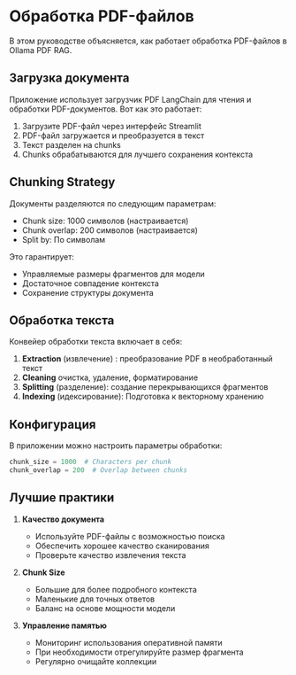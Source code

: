 # Обработка PDF-файлов

В этом руководстве объясняется, как работает обработка PDF-файлов в Ollama PDF RAG.

## Загрузка документа

Приложение использует загрузчик PDF LangChain для чтения и обработки PDF-документов. Вот как это работает:

1. Загрузите PDF-файл через интерфейс Streamlit
2. PDF-файл загружается и преобразуется в текст
3. Текст разделен на chunks
4. Chunks обрабатываются для лучшего сохранения контекста

## Chunking Strategy

Документы разделяются по следующим параметрам:

- Chunk size: 1000 символов (настраивается)
- Chunk overlap: 200 символов (настраивается)
- Split by: По символам

Это гарантирует:
- Управляемые размеры фрагментов для модели
- Достаточное совпадение контекста
- Сохранение структуры документа

## Обработка текста

Конвейер обработки текста включает в себя:

1. **Extraction** (извлечение) : преобразование PDF в необработанный текст
2. **Cleaning** очистка, удаление, форматирование
3. **Splitting** (разделение): создание перекрывающихся фрагментов
4. **Indexing** (идексирование): Подготовка к векторному хранению

## Конфигурация

В приложении можно настроить параметры обработки:

```python
chunk_size = 1000  # Characters per chunk
chunk_overlap = 200  # Overlap between chunks
```

## Лучшие практики

1. **Качество документа**
   - Используйте PDF-файлы с возможностью поиска
   - Обеспечить хорошее качество сканирования
   - Проверьте качество извлечения текста

2. **Chunk Size**
   - Большие для более подробного контекста
   - Маленькие для точных ответов
   - Баланс на основе мощности модели

3. **Управление памятью**
   - Мониторинг использования оперативной памяти
   - При необходимости отрегулируйте размер фрагмента
   - Регулярно очищайте коллекции